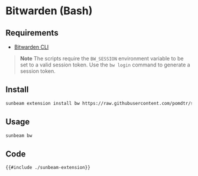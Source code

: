 # Bitwarden (Bash)

## Requirements

- [Bitwarden CLI](https://bitwarden.com/help/article/cli/)

> **Note** The scripts require the `BW_SESSION` environment variable to be set to a valid session token.
> Use the `bw login` command to generate a session token.

## Install

```bash
sunbeam extension install bw https://raw.githubusercontent.com/pomdtr/sunbeam/main/docs/examples/bitwarden/sunbeam-extension
```

## Usage

```bash
sunbeam bw
```

## Code

```bash
{{#include ./sunbeam-extension}}
```
